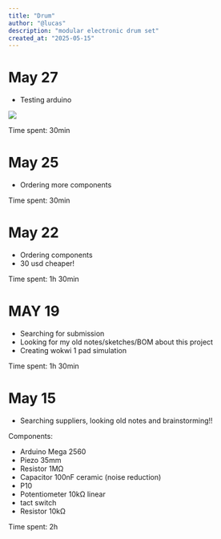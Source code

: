 ```yaml
---
title: "Drum"
author: "@lucas"
description: "modular electronic drum set"
created_at: "2025-05-15"
---
```


# May 27
- Testing arduino

![](https://hc-cdn.hel1.your-objectstorage.com/s/v3/193e0110fe779a136c3952153ad4cccbd20e7983_img_20250526_205351574_hdr.jpg)

Time spent: 30min

# May 25
- Ordering more components

Time spent: 30min

# May 22

- Ordering components
- 30 usd cheaper!

Time spent: 1h 30min

# MAY 19

- Searching for submission
- Looking for my old notes/sketches/BOM about this project
- Creating wokwi 1 pad simulation

Time spent: 1h 30min

# May 15

- Searching suppliers, looking old notes and brainstorming!!

Components:
- Arduino Mega 2560
- Piezo 35mm
- Resistor 1MΩ
- Capacitor 100nF ceramic (noise reduction)
- P10
- Potentiometer 10kΩ linear
- tact switch
- Resistor 10kΩ

Time spent: 2h
